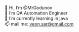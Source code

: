 👋 Hi, I’m @MrGodunov <br>
👀 I’m QA Automation Engineer <br>
🌱 I’m currently learning in java <br>
📫 mail me: veon.sar@gmail.com<br>

<!---
MrGodunov/MrGodunov is a ✨ special ✨ repository because its `README.md` (this file) appears on your GitHub profile.
You can click the Preview link to take a look at your changes.
--->
